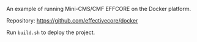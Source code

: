 
An example of running Mini-CMS/CMF EFFCORE on the Docker platform.

Repository: https://github.com/effectivecore/docker

Run `build.sh` to deploy the project.
